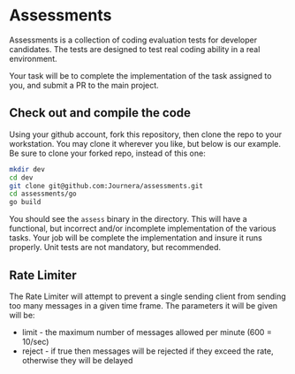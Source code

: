 # Assessments
Assessments is a collection of coding evaluation tests for developer candidates.
The tests are designed to test real coding ability in a real environment.

Your task will be to complete the implementation of the task
assigned to you, and submit a PR to the main project.

## Check out and compile the code
Using your github account, fork this repository, then clone the repo
to your workstation. You may clone it wherever you like, but below is our
example. Be sure to clone your forked repo, instead of this one:

```bash
mkdir dev
cd dev
git clone git@github.com:Journera/assessments.git
cd assessments/go
go build
```

You should see the `assess` binary in the directory. This will have a functional,
but incorrect and/or incomplete implementation of the various tasks. Your job will
be complete the implementation and insure it runs properly. Unit tests are not
mandatory, but recommended.

## Rate Limiter
The Rate Limiter will attempt to prevent a single sending client from sending too many
messages in a given time frame. The parameters it will be given will be:
- limit - the maximum number of messages allowed per minute (600 = 10/sec)
- reject - if true then messages will be rejected if they exceed the rate, otherwise they will be delayed

